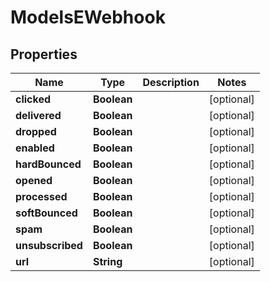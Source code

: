 
# ModelsEWebhook

## Properties
Name | Type | Description | Notes
------------ | ------------- | ------------- | -------------
**clicked** | **Boolean** |  |  [optional]
**delivered** | **Boolean** |  |  [optional]
**dropped** | **Boolean** |  |  [optional]
**enabled** | **Boolean** |  |  [optional]
**hardBounced** | **Boolean** |  |  [optional]
**opened** | **Boolean** |  |  [optional]
**processed** | **Boolean** |  |  [optional]
**softBounced** | **Boolean** |  |  [optional]
**spam** | **Boolean** |  |  [optional]
**unsubscribed** | **Boolean** |  |  [optional]
**url** | **String** |  |  [optional]



